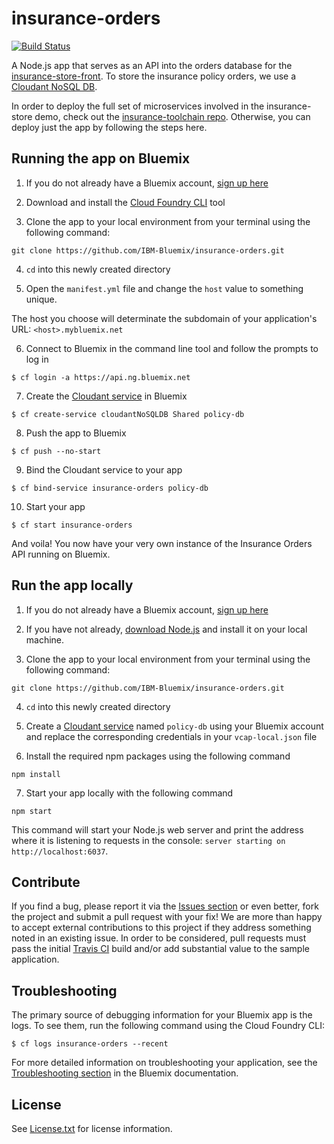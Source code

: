 # insurance-orders

[![Build Status](https://travis-ci.org/IBM-Bluemix/insurance-orders.svg?branch=master)](https://travis-ci.org/IBM-Bluemix/insurance-orders)

A Node.js app that serves as an API into the orders database for the [insurance-store-front][store_front_url]. To store the insurance policy orders, we use a [Cloudant NoSQL DB][cloudant_url].

In order to deploy the full set of microservices involved in the insurance-store demo, check out the [insurance-toolchain repo][toolchain_url]. Otherwise, you can deploy just the app by following the steps here.

## Running the app on Bluemix

1. If you do not already have a Bluemix account, [sign up here][bluemix_reg_url]

2. Download and install the [Cloud Foundry CLI][cloud_foundry_url] tool

3. Clone the app to your local environment from your terminal using the following command:

  ```
  git clone https://github.com/IBM-Bluemix/insurance-orders.git
  ```

4. `cd` into this newly created directory

5. Open the `manifest.yml` file and change the `host` value to something unique.

  The host you choose will determinate the subdomain of your application's URL:  `<host>.mybluemix.net`

6. Connect to Bluemix in the command line tool and follow the prompts to log in

  ```
  $ cf login -a https://api.ng.bluemix.net
  ```

7. Create the [Cloudant service][cloudant_service_url] in Bluemix

  ```
  $ cf create-service cloudantNoSQLDB Shared policy-db
  ```

8. Push the app to Bluemix

  ```
  $ cf push --no-start
  ```

9. Bind the Cloudant service to your app

  ```
  $ cf bind-service insurance-orders policy-db
  ```

10. Start your app

  ```
  $ cf start insurance-orders
  ```

And voila! You now have your very own instance of the Insurance Orders API running on Bluemix.

## Run the app locally

1. If you do not already have a Bluemix account, [sign up here][bluemix_reg_url]

2. If you have not already, [download Node.js][download_node_url] and install it on your local machine.

3. Clone the app to your local environment from your terminal using the following command:

  ```
  git clone https://github.com/IBM-Bluemix/insurance-orders.git
  ```

4. `cd` into this newly created directory

5. Create a [Cloudant service][cloudant_service_url] named `policy-db` using your Bluemix account and replace the corresponding credentials in your `vcap-local.json` file

6. Install the required npm packages using the following command

  ```
  npm install
  ```

7. Start your app locally with the following command

  ```
  npm start
  ```

This command will start your Node.js web server and print the address where it is listening to requests in the console: `server starting on http://localhost:6037`.

## Contribute
If you find a bug, please report it via the [Issues section][issues_url] or even better, fork the project and submit a pull request with your fix! We are more than happy to accept external contributions to this project if they address something noted in an existing issue.  In order to be considered, pull requests must pass the initial [Travis CI][travis_url] build and/or add substantial value to the sample application.

## Troubleshooting

The primary source of debugging information for your Bluemix app is the logs. To see them, run the following command using the Cloud Foundry CLI:

  ```
  $ cf logs insurance-orders --recent
  ```
For more detailed information on troubleshooting your application, see the [Troubleshooting section](https://www.ng.bluemix.net/docs/troubleshoot/tr.html) in the Bluemix documentation.

## License

See [License.txt](License.txt) for license information.

<!--Links-->
[store_front_url]: https://github.com/IBM-Bluemix/insurance-store-front
[toolchain_url]: https://github.com/IBM-Bluemix/insurance-toolchain
[bluemix_reg_url]: http://ibm.biz/insurance-store-registration
[cloud_foundry_url]: https://github.com/cloudfoundry/cli
[cloudant_url]: https://cloudant.com/
[cloudant_service_url]: https://new-console.ng.bluemix.net/catalog/services/cloudant-nosql-db/
[download_node_url]: https://nodejs.org/download/
[issues_url]: https://github.com/ibm-bluemix/insurance-orders/issues
[travis_url]: https://travis-ci.org/